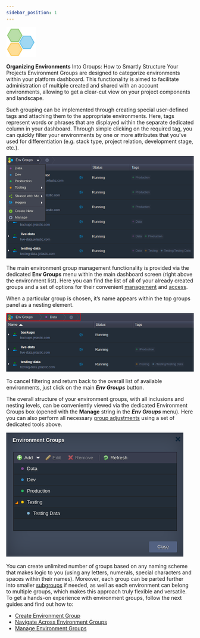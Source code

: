```yaml
---
sidebar_position: 1
---
```


<div style={{
    display: 'grid',
    gridTemplateColumns: '0.23fr 1fr'
}}>
<div>

<div style={{
    display:'flex',
    justifyContent: 'center',
    margin: '0 0 1rem 0'
}}>

![Locale Dropdown](./img/overview/01.png)

</div>

</div>

<div>

**Organizing Environments** Into Groups: How to Smartly Structure Your Projects
Environment Groups are designed to categorize environments within your platform dashboard. This functionality is aimed to facilitate administration of multiple created and shared with an account environments, allowing to get a clear-cut view on your project components and landscape.

</div>

</div>

Such grouping can be implemented through creating special user-defined tags and attaching them to the appropriate environments. Here, tags represent words or phrases that are displayed within the separate dedicated column in your dashboard. Through simple clicking on the required tag, you can quickly filter your environments by one or more attributes that you’ve used for differentiation (e.g. stack type, project relation, development stage, etc.).

<div style={{
    display:'flex',
    justifyContent: 'center',
    margin: '0 0 1rem 0'
}}>

![Locale Dropdown](./img/overview/02.png)

</div>

The main environment group management functionality is provided via the dedicated **Env Groups** menu within the main dashboard screen (right above the environment list). Here you can find the list of all of your already created groups and a set of options for their convenient [management](/docs/EnvironmentManagement/Environment%20Groups/Group%20Management) and [access](/docs/EnvironmentManagement/Environment%20Groups/Navigation%20Across%20Groups).

When a particular group is chosen, it’s name appears within the top groups panel as a nesting element.

<div style={{
    display:'flex',
    justifyContent: 'center',
    margin: '0 0 1rem 0'
}}>

![Locale Dropdown](./img/overview/03.png)

</div>

To cancel filtering and return back to the overall list of available environments, just click on the main **_Env Groups_** button.

The overall structure of your environment groups, with all inclusions and nesting levels, can be conveniently viewed via the dedicated Environment Groups box (opened with the **Manage** string in the **_Env Groups_** menu). Here you can also perform all necessary [group adjustments](/docs/EnvironmentManagement/Environment%20Groups/Group%20Management) using a set of dedicated tools above.

<div style={{
    display:'flex',
    justifyContent: 'center',
    margin: '0 0 1rem 0'
}}>

![Locale Dropdown](./img/overview/04.png)

</div>

You can create unlimited number of groups based on any naming scheme that makes logic to you (using any letters, numerals, special characters and spaces within their names). Moreover, each group can be parted further into smaller [subgroups](/docs/EnvironmentManagement/Environment%20Groups/Group%20Management#add-subgroups) if needed, as well as each environment can belong to multiple groups, which makes this approach truly flexible and versatile. To get a hands-on experience with environment groups, follow the next guides and find out how to:

- [Create Environment Group](/docs/EnvironmentManagement/Environment%20Groups/Group%20Creation)
- [Navigate Across Environment Groups](/docs/EnvironmentManagement/Environment%20Groups/Navigation%20Across%20Groups)
- [Manage Environment Groups](/docs/EnvironmentManagement/Environment%20Groups/Group%20Management)
